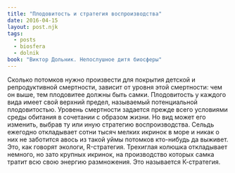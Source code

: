```yaml
---
title: "Плодовитость и стратегия воспроизводства"
date: 2016-04-15
layout: post.njk
tags:
  - posts
  - biosfera
  - dolnik
book: "Виктор Дольник. Непослушное дитя биосферы"
---
```


Сколько потомков нужно произвести для покрытия детской и репродуктивной смертности, зависит от уровня этой смертности: чем он выше, тем плодовитее должны быть самки. Плодовитость у каждого вида имеет свой верхний предел, называемый потенциальной плодовитостью. Уровень смертности задается прежде всего условиями среды обитания в сочетании с образом жизни. Но вид может его изменить, выбрав ту или иную стратегию воспроизводства. Сельдь ежегодно откладывает сотни тысяч мелких икринок в море и никак о них не заботится авось из такой уймы потомков кто-нибудь да выживет. Это, как говорят экологи, R-стратегия. Трехиглая колюшка откладывает немного, но зато крупных икринок, на производство которых самка тратит всю свою энергию размножения. Это называется К-стратегия.

